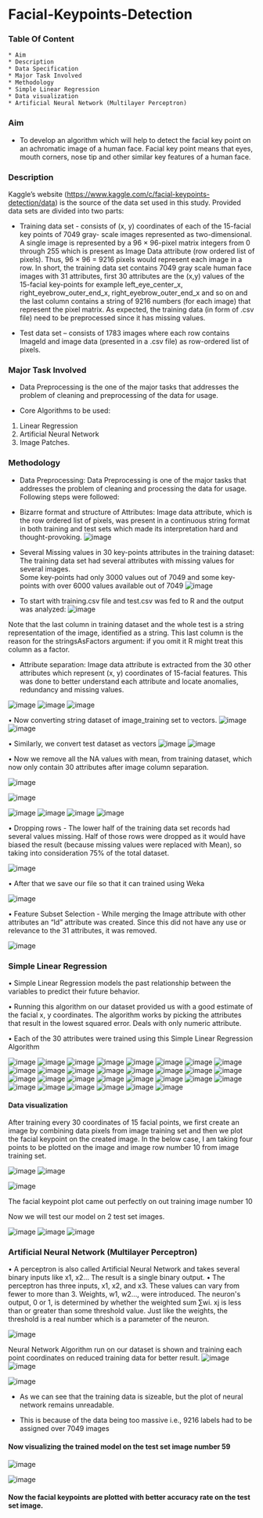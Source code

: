 # Facial-Keypoints-Detection


  ### Table Of Content
    * Aim
    * Description
    * Data Specification
    * Major Task Involved
    * Methodology
    * Simple Linear Regression
    * Data visualization
    * Artificial Neural Network (Multilayer Perceptron)
 
 
 ### Aim
   * To develop an algorithm which will help to detect the facial key point on an achromatic image of a human face. Facial key point means that eyes, mouth corners, nose tip and other similar key features of a human face.
 
 ### Description
 
Kaggle’s website (https://www.kaggle.com/c/facial-keypoints-detection/data) is the source of the data set used in this study.  Provided data sets are divided into two parts:

*	Training data set - consists of (x, y) coordinates of each of the 15-facial key points of 7049 gray- scale images represented as two-dimensional. A single image is represented by a 96 × 96-pixel matrix integers from 0 through 255 which is present as Image Data attribute (row ordered list of pixels). Thus, 96 × 96 = 9216 pixels would represent each image in a row. In short, the training data set contains 7049 gray scale human face images with 31 attributes, first 30 attributes are the (x,y) values of the 15-facial key-points for example left_eye_center_x, right_eyebrow_outer_end_x, right_eyebrow_outer_end_x and so on and the last column contains a string of 9216 numbers (for each image) that represent the pixel matrix. As expected, the training data (in form of .csv file) need to be preprocessed since it has missing values.

*	Test data set – consists of 1783 images where each row contains ImageId and image data (presented in a .csv file) as row-ordered list of pixels.

 ### Major Task Involved
 
  *	Data Preprocessing is the one of the major tasks that addresses the problem of cleaning and preprocessing of the data for usage.

*	Core Algorithms to be used: 
1.	Linear Regression 
2.	Artificial Neural Network
3.	Image Patches.

### Methodology
* Data Preprocessing: Data Preprocessing is one of the major tasks that addresses the problem of cleaning and processing the data for usage. Following steps were followed:

* Bizarre format and structure of Attributes: Image data attribute, which is the row ordered list of pixels, was present in a continuous string format in both training and test sets which made its interpretation hard and thought-provoking.
![image](https://user-images.githubusercontent.com/61467017/94097320-5483e900-fdf4-11ea-8710-4d67ad801e22.png)

*	Several Missing values in 30 key-points attributes in the training dataset:  
The training data set had several attributes with missing values for several images.  
Some key-points had only 3000 values out of 7049 and some key-points with over 6000 values available out of 7049
![image](https://user-images.githubusercontent.com/61467017/94097698-fe637580-fdf4-11ea-8e99-e10467200482.png)


* To start with training.csv file and test.csv was fed to R and the output was analyzed:
![image](https://user-images.githubusercontent.com/61467017/94097526-a75da080-fdf4-11ea-9828-d519b9653edb.png)

Note that the last column in training dataset and the whole test is a string representation of the image, identified as a string. This last column is the reason for the stringsAsFactors argument: if you omit it R might treat this column as a factor.

*	Attribute separation: Image data attribute is extracted from the 30 other attributes which represent (x, y) coordinates of 15-facial features. This was done to better understand each attribute and locate anomalies, redundancy and missing values.

![image](https://user-images.githubusercontent.com/61467017/94097594-c78d5f80-fdf4-11ea-8a6f-af7ea3cab2f2.png)
![image](https://user-images.githubusercontent.com/61467017/94097620-d4aa4e80-fdf4-11ea-995b-cc4b9a22a9d4.png)
![image](https://user-images.githubusercontent.com/61467017/94097634-dffd7a00-fdf4-11ea-89cd-c9c3b5751213.png)

•	Now converting string dataset of image_training set to vectors.
![image](https://user-images.githubusercontent.com/61467017/94097751-189d5380-fdf5-11ea-9452-0b22af7d44aa.png)
![image](https://user-images.githubusercontent.com/61467017/94097770-25ba4280-fdf5-11ea-9259-0e3aa57686f5.png)

•	Similarly, we convert test dataset as vectors
![image](https://user-images.githubusercontent.com/61467017/94097815-3bc80300-fdf5-11ea-81a5-918beefab32f.png)
![image](https://user-images.githubusercontent.com/61467017/94097819-3ff42080-fdf5-11ea-935d-ed4f2217dff9.png)

•	Now we remove all the NA values with mean, from training dataset, which now only contain 30 attributes after image column separation.


![image](https://user-images.githubusercontent.com/61467017/94097883-631ed000-fdf5-11ea-9116-49490d0e7130.png)

![image](https://user-images.githubusercontent.com/61467017/94099382-d4ac4d80-fdf8-11ea-9c7d-81afbba6f8f0.png)

![image](https://user-images.githubusercontent.com/61467017/94097899-6a45de00-fdf5-11ea-93bb-9166428aaa0e.png)
![image](https://user-images.githubusercontent.com/61467017/94097973-96615f00-fdf5-11ea-9456-e74fe46634da.png)
![image](https://user-images.githubusercontent.com/61467017/94097976-995c4f80-fdf5-11ea-8107-b327954ba3ec.png)
![image](https://user-images.githubusercontent.com/61467017/94097983-9c574000-fdf5-11ea-8529-5beb9c9e88ce.png)

•	Dropping rows - The lower half of the training data set records had several values missing. Half of those rows were dropped as it would have biased the result (because missing values were replaced with Mean), so taking into consideration 75% of the total dataset.

![image](https://user-images.githubusercontent.com/61467017/94098020-ada04c80-fdf5-11ea-8c8b-1cadf7b9c788.png)

•	After that we save our file so that it can trained using Weka


![image](https://user-images.githubusercontent.com/61467017/94098079-d45e8300-fdf5-11ea-8c9e-fe20c6745251.png)

•	Feature Subset Selection - While merging the Image attribute with other attributes an “Id” attribute was created. Since this did not have any use or relevance to the 31 attributes, it was removed.


![image](https://user-images.githubusercontent.com/61467017/94098111-e6402600-fdf5-11ea-8e5f-95c3e759b534.png)

###	Simple Linear Regression

•	Simple Linear Regression models the past relationship between the variables to predict their future behavior.

•	Running this algorithm on our dataset provided us with a good estimate of the facial x, y coordinates. The algorithm works by picking the attributes that result in the lowest squared error. Deals with only numeric attribute.

•	Each of the 30 attributes were trained using this Simple Linear Regression Algorithm


![image](https://user-images.githubusercontent.com/61467017/94098248-39b27400-fdf6-11ea-9abf-4ea8abbe55bf.png)
![image](https://user-images.githubusercontent.com/61467017/94098254-3d45fb00-fdf6-11ea-80b5-2c0dff759cea.png)
![image](https://user-images.githubusercontent.com/61467017/94098266-43d47280-fdf6-11ea-8a75-673a4b9461ea.png)
![image](https://user-images.githubusercontent.com/61467017/94098271-4767f980-fdf6-11ea-8e61-b6bf9507bb25.png)
![image](https://user-images.githubusercontent.com/61467017/94098285-4b941700-fdf6-11ea-99b7-cc633f6e2cfb.png)
![image](https://user-images.githubusercontent.com/61467017/94098290-4fc03480-fdf6-11ea-8689-35db361a5a15.png)
![image](https://user-images.githubusercontent.com/61467017/94098303-55b61580-fdf6-11ea-82ee-f5216c7de053.png)
![image](https://user-images.githubusercontent.com/61467017/94098310-58b10600-fdf6-11ea-9e20-43599847fb47.png)
![image](https://user-images.githubusercontent.com/61467017/94098313-5cdd2380-fdf6-11ea-8802-1b8280bda193.png)
![image](https://user-images.githubusercontent.com/61467017/94098321-5f3f7d80-fdf6-11ea-9c80-060461cfe3d6.png)
![image](https://user-images.githubusercontent.com/61467017/94098324-62d30480-fdf6-11ea-9017-03a9c503754f.png)
![image](https://user-images.githubusercontent.com/61467017/94098327-66668b80-fdf6-11ea-974e-ed49894c9652.png)
![image](https://user-images.githubusercontent.com/61467017/94098339-6a92a900-fdf6-11ea-8a46-a562ec29dfee.png)
![image](https://user-images.githubusercontent.com/61467017/94098346-6d8d9980-fdf6-11ea-9377-c766c32c42dd.png)
![image](https://user-images.githubusercontent.com/61467017/94098358-71212080-fdf6-11ea-82b1-68be21ba30ce.png)
![image](https://user-images.githubusercontent.com/61467017/94098370-741c1100-fdf6-11ea-82b9-f6ad12261d99.png)
![image](https://user-images.githubusercontent.com/61467017/94098379-78482e80-fdf6-11ea-958d-539a50f78a21.png)
![image](https://user-images.githubusercontent.com/61467017/94098386-7b431f00-fdf6-11ea-8f4d-f0160b5975dc.png)
![image](https://user-images.githubusercontent.com/61467017/94098394-81390000-fdf6-11ea-9cd7-4fee6d385ee7.png)
![image](https://user-images.githubusercontent.com/61467017/94098401-8433f080-fdf6-11ea-9a6c-529ebec6c485.png)
![image](https://user-images.githubusercontent.com/61467017/94098407-87c77780-fdf6-11ea-966a-53799541b719.png)
![image](https://user-images.githubusercontent.com/61467017/94098416-8b5afe80-fdf6-11ea-9fcb-b75e0842b119.png)
![image](https://user-images.githubusercontent.com/61467017/94098535-d248f400-fdf6-11ea-864a-a3b1a1e630a6.png)
![image](https://user-images.githubusercontent.com/61467017/94098542-d4ab4e00-fdf6-11ea-8a68-754d75a9e141.png)
![image](https://user-images.githubusercontent.com/61467017/94098549-d7a63e80-fdf6-11ea-992b-70a6737f69b1.png)
![image](https://user-images.githubusercontent.com/61467017/94098551-da089880-fdf6-11ea-8c07-f06dab7e7b89.png)
![image](https://user-images.githubusercontent.com/61467017/94098558-decd4c80-fdf6-11ea-8384-40724a2d399f.png)
![image](https://user-images.githubusercontent.com/61467017/94098561-e1c83d00-fdf6-11ea-9c3c-a3149c2575dc.png)
![image](https://user-images.githubusercontent.com/61467017/94098568-e4c32d80-fdf6-11ea-9582-108f990868dc.png)
![image](https://user-images.githubusercontent.com/61467017/94098574-e7be1e00-fdf6-11ea-808e-6fe2aa93442d.png)

####	Data visualization
After training every 30 coordinates of 15 facial points, we first create an image by combining data pixels from image training set and then we plot the facial keypoint on the created image. In the below case, I am taking four points to be plotted on the image and image row number 10 from image training set.

![image](https://user-images.githubusercontent.com/61467017/94099005-e6412580-fdf7-11ea-9a1e-4e13818f72d0.png)
![image](https://user-images.githubusercontent.com/61467017/94099011-eb05d980-fdf7-11ea-846b-9e1620c921a8.png)

![image](https://user-images.githubusercontent.com/61467017/94099020-ef31f700-fdf7-11ea-8bd6-9800acb95601.png)

The facial keypoint plot came out perfectly on out training image number 10

Now we will test our model on 2 test set images.


![image](https://user-images.githubusercontent.com/61467017/94099080-0e308900-fdf8-11ea-87fd-dada6cb7766b.png)
![image](https://user-images.githubusercontent.com/61467017/94099091-12f53d00-fdf8-11ea-83d5-58b6d6216cd2.png)
![image](https://user-images.githubusercontent.com/61467017/94099104-17215a80-fdf8-11ea-9e89-fb6811f4433e.png)


### Artificial Neural Network (Multilayer Perceptron)
•	A perceptron is also called Artificial Neural Network and takes several binary inputs like x1, x2… The result is a single binary output.
•	The perceptron has three inputs, x1, x2, and x3. These values can vary from fewer to more than 3. Weights, w1, w2…, were introduced. The neuron's output, 0 or 1, is determined by whether the weighted sum ∑wi. xj is less than or greater than some threshold value. Just like the weights, the threshold is a real number which is a parameter of the neuron.


![image](https://user-images.githubusercontent.com/61467017/94098727-42577a00-fdf7-11ea-86a4-c836379ba063.png)

Neural Network Algorithm run on our dataset is shown and training each point coordinates on reduced training data for better result.
![image](https://user-images.githubusercontent.com/61467017/94098760-556a4a00-fdf7-11ea-8428-7b2e82d20a36.png)
![image](https://user-images.githubusercontent.com/61467017/94098767-58fdd100-fdf7-11ea-8790-22bd32961beb.png)

![image](https://user-images.githubusercontent.com/61467017/94098793-6b780a80-fdf7-11ea-932f-c4c34a8e50d9.png)

*	As we can see that the training data is sizeable, but the plot of neural network remains unreadable.

*	This is because of the data being too massive i.e., 9216 labels had to be assigned over 7049 images

#### Now visualizing the trained model on the test set image number 59 


![image](https://user-images.githubusercontent.com/61467017/94098835-8ba7c980-fdf7-11ea-8ec3-ea9919707062.png)

![image](https://user-images.githubusercontent.com/61467017/94098852-92ced780-fdf7-11ea-9fc8-a19e77ab0cc4.png)

#### Now the facial keypoints are plotted with better accuracy rate on the test set image.  

